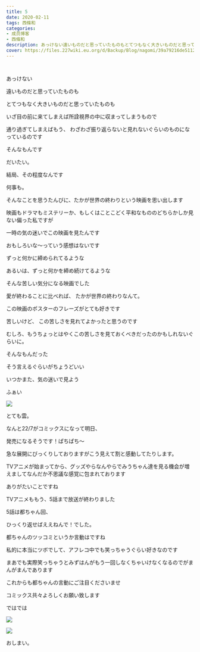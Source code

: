 ```yaml
---
title: 5
date: 2020-02-11
tags: 西條和
categories: 
- 成员博客
- 西條和
description: あっけない遠いものだと思っていたものもとてつもなく大きいものだと思っていたものも...
cover: https://files.227wiki.eu.org/d/Backup/Blog/nagomi/39a79216de5112595febc1e2f7e74.jpg 
---
```


        ﻿
















あっけない
























遠いものだと思っていたものも




とてつもなく大きいものだと思っていたものも











いざ目の前に来てしまえば所詮視界の中に収まってしまうもので






通り過ぎてしまえばもう、
わざわざ振り返らないと見れないぐらいのものになっているのです














そんなもんです







だいたい。













結局、その程度なんです







何事も。


















そんなことを思うたんびに、たかが世界の終わりという映画を思い出します













映画もドラマもミステリーか、もしくはことこどく平和なもののどちらかしか見ない偏った私ですが

一時の気の迷いでこの映画を見たんです










おもしろいな〜っていう感想はないです












ずっと何かに締められてるような

あるいは、ずっと何かを締め続けてるような



そんな苦しい気分になる映画でした
















愛が終わることに比べれば、
たかが世界の終わりなんて。









この映画のポスターのフレーズがとても好きです












苦しいけど、
この苦しさを見れてよかったと思うのです





むしろ、もうちょっとはやくこの苦しさを見ておくべきだったのかもしれないぐらいに。


















そんなもんだった

そう言えるぐらいがちょうどいい




















いつかまた、気の迷いで見よう























ふぁい

![](https://files.227wiki.eu.org/d/Backup/Blog/nagomi/39a79216de5112595febc1e2f7e74.jpg)










とても雲。










なんと22/7がコミックスになって明日、

発売になるそうです！ぱちぱち〜










急な展開にびっくりしておりますがこう見えて割と感動してたりします。








TVアニメが始まってから、グッズやらなんやらでみうちゃん達を見る機会が増えましてなんだか不思議な感覚に包まれております







ありがたいことですね










TVアニメももう、5話まで放送が終わりました








5話は都ちゃん回、


ひっくり返せばええねんで！でした。








都ちゃんのツッコミというか言動はですね

私的に本当にツボでして、アフレコ中でも笑っちゃうぐらい好きなのです


まあでも実際笑っちゃうとみずはんがもう一回しなくちゃいけなくなるのでがまんがまんであります












これからも都ちゃんの言動にご注目くださいませ











コミックス共々よろしくお願い致します
















ではでは




















![](https://files.227wiki.eu.org/d/Backup/Blog/nagomi/39a79216de5112595febc1e2f7e74-01.jpg)












![](https://files.227wiki.eu.org/d/Backup/Blog/nagomi/39a79216de5112595febc1e2f7e74-02.jpg)









おしまい。


